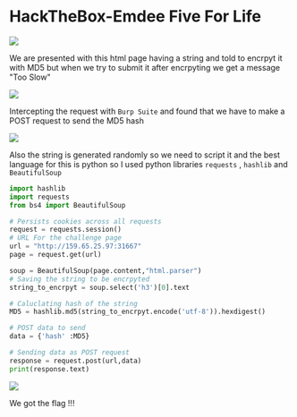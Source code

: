 # HackTheBox-Emdee Five For Life

<img src="https://imgur.com/38Q4TnW.png"/>

We are presented with this html page having a string and told to encrpyt it with MD5 but when we try to submit it after encrpyting we get a message "Too Slow"

<img src="https://imgur.com/Cqov6VD.png"/>

Intercepting the request with `Burp Suite` and found that we have to make a POST request to send the MD5 hash

<img src="https://i.imgur.com/iOW0886.png"/>

Also the string is generated randomly so we need to script it and the best language for this is python so I used python libraries `requests` , `hashlib` and `BeautifulSoup`

```python
import hashlib
import requests
from bs4 import BeautifulSoup

# Persists cookies across all requests
request = requests.session()
# URL For the challenge page
url = "http://159.65.25.97:31667"
page = request.get(url)

soup = BeautifulSoup(page.content,"html.parser")
# Saving the string to be encrpyted
string_to_encrpyt = soup.select('h3')[0].text

# Caluclating hash of the string
MD5 = hashlib.md5(string_to_encrpyt.encode('utf-8')).hexdigest()

# POST data to send
data = {'hash' :MD5}

# Sending data as POST request
response = request.post(url,data)
print(response.text)
```

<img src="https://i.imgur.com/UOndl6L.png"/>

We got the flag !!!